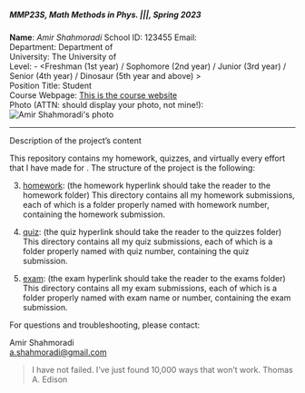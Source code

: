 ##### MMP23S, Math Methods in Phys. |||, Spring 2023

**Name**: *Amir Shahmoradi*
School ID: 123455
Email: <your email>  
Department: Department of <your department>  
University: The University of <your university>  
Level: <undergraduate or graduate> - <Freshman (1st year) / Sophomore (2nd year) / Junior (3rd year) / Senior (4th year) / Dinosaur (5th year and above) >  
Position Title: Student  
Course Webpage: [This is the course website](https://www.cdslab.org)  
Photo (ATTN: should display your photo, not mine!):  
![Amir Shahmoradi's photo](https://www.cdslab.org/img/people/PI/AmirShahmoradi_JTOden.png)  

---  

Description of the project’s content

This repository contains my homework, quizzes, and virtually every effort that I have made for <course name>. The structure of the project is the following:

3.   [homework](./hw): (the homework hyperlink should take the reader to the homework folder)
    This directory contains all my homework submissions, each of which is a folder properly named with homework number, containing the homework submission.

2.  [quiz](./quiz): (the quiz hyperlink should take the reader to the quizzes folder)
    This directory contains all my quiz submissions, each of which is a folder properly named with quiz number, containing the quiz submission.

1.  [exam](./exam): (the exam hyperlink should take the reader to the exams folder)
    This directory contains all my exam submissions, each of which is a folder properly named with exam name or number, containing the exam submission.


For questions and troubleshooting, please contact:

Amir Shahmoradi  
a.shahmoradi@gmail.com

> I have not failed. I’ve just found 10,000 ways that won’t work.
> Thomas A. Edison
